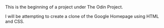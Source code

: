 This is the beginning of a project under The Odin Project.

I will be attempting to create a clone of the Google Homepage using HTML and CSS.

